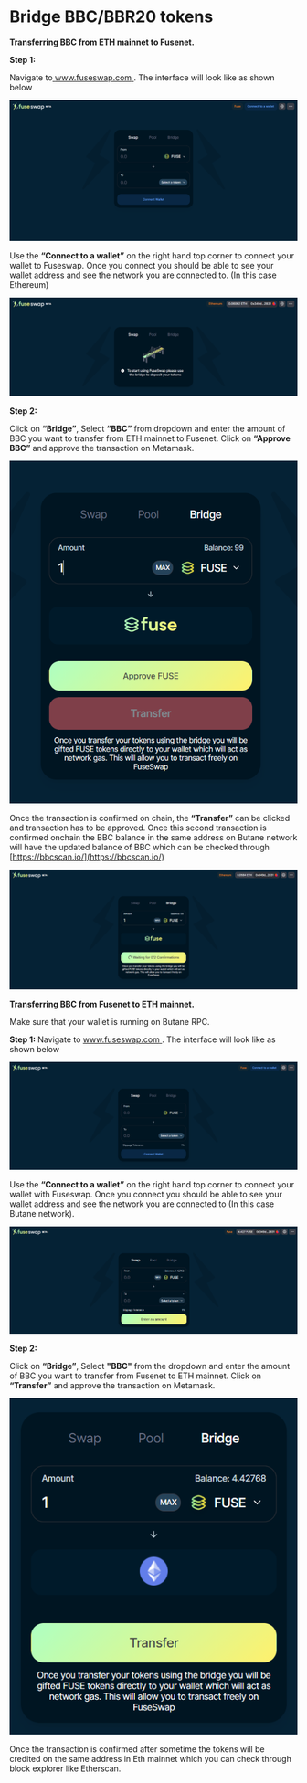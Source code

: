 # Bridge BBC/BBR20 tokens

**Transferring BBC from ETH mainnet to Fusenet.**

**Step 1:**

Navigate to[ www.fuseswap.com ](https://fuseswap.com/). The interface will look like as shown below

![](../.gitbook/assets/0%20%286%29.png)

Use the **“Connect to a wallet”** on the right hand top corner to connect your wallet to Fuseswap. Once you connect you should be able to see your wallet address and see the network you are connected to. \(In this case Ethereum\)

![](../.gitbook/assets/1%20%289%29.png)

**Step 2:**

Click on **“Bridge”**, Select **“BBC”** from dropdown and enter the amount of BBC you want to transfer from ETH mainnet to Fusenet. Click on **“Approve BBC”** and approve the transaction on Metamask.

![](../.gitbook/assets/2%20%289%29.png)

Once the transaction is confirmed on chain, the **“Transfer”** can be clicked and transaction has to be approved. Once this second transaction is confirmed onchain the BBC balance in the same address on Butane network will have the updated balance of BBC which can be checked through [https://bbcscan.io/](https://bbcscan.io/) 

![](../.gitbook/assets/3%20%288%29.png)

**Transferring BBC from Fusenet to ETH mainnet.**

Make sure that your wallet is running on Butane RPC.

**Step 1:** Navigate to [www.fuseswap.com ](https://fuseswap.com/). The interface will look like as shown below

![](../.gitbook/assets/4%20%289%29.png)

Use the **“Connect to a wallet”** on the right hand top corner to connect your wallet with Fuseswap. Once you connect you should be able to see your wallet address and see the network you are connected to \(In this case Butane network\).

![](../.gitbook/assets/5%20%286%29.png)

**Step 2:**

Click on **“Bridge”**, Select **"BBC"** from the dropdown and enter the amount of BBC you want to transfer from Fusenet to ETH mainnet. Click on **“Transfer”** and approve the transaction on Metamask.

![](../.gitbook/assets/6%20%287%29.png)

Once the transaction is confirmed after sometime the tokens will be credited on the same address in Eth mainnet which you can check through block explorer like Etherscan.

